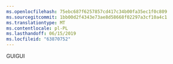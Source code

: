 ```yaml
---
ms.openlocfilehash: 75ebc687f6257857cd417c34b00fa35ec1f0c809
ms.sourcegitcommit: 1bb00d2f4343e73ae8d58668f02297a3cf10a4c1
ms.translationtype: MT
ms.contentlocale: pl-PL
ms.lasthandoff: 06/15/2019
ms.locfileid: "63870752"
---
```

<span data-ttu-id="9d77b-101">GUI</span><span class="sxs-lookup"><span data-stu-id="9d77b-101">GUI</span></span>